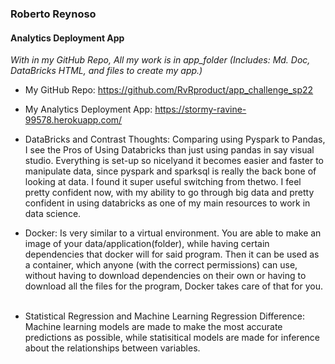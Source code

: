 ### Roberto Reynoso
#### Analytics Deployment App

*With in my GitHub Repo, All my work is in app_folder (Includes: Md. Doc, DataBricks HTML, and files to create my app.)*
* My GitHub Repo: https://github.com/RvRproduct/app_challenge_sp22
&nbsp;

* My Analytics Deployment App: https://stormy-ravine-99578.herokuapp.com/
&nbsp;

* DataBricks and Contrast Thoughts: Comparing using Pyspark to Pandas, I see the Pros of Using Databricks than just using pandas in say visual studio. Everything is 
set-up so nicelyand it becomes easier and faster to manipulate data, since pyspark and sparksql is really the back bone of looking at data. 
I found it super useful switching from thetwo. I feel pretty confident now, with my ability to go through big data and pretty
confident in using databricks as one of my main resources to work in data science.
&nbsp;

* Docker: Is very similar to a virtual environment. You are able to make an image of your data/application(folder), while having certain dependencies that docker will
for said program. Then it can be used as a container, which anyone (with the correct permissions) can use, without having to download dependencies on their own or 
having to download all the files for the program, Docker takes care of that for you.
&nbsp;

* Statistical Regression and Machine Learning Regression Difference: Machine learning models are made to make the most accurate predictions as possible, while
statisitical models are made for inference about the relationships between variables.